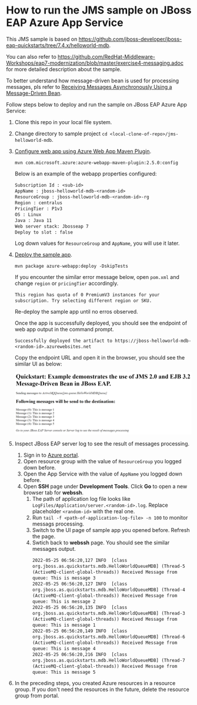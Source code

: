 # How to run the JMS sample on JBoss EAP Azure App Service

This JMS sample is based on https://github.com/jboss-developer/jboss-eap-quickstarts/tree/7.4.x/helloworld-mdb.

You can also refer to https://github.com/RedHat-Middleware-Workshops/eap7-modernization/blob/master/exercise4-messaging.adoc for more detailed description about the sample.

To better understand how message-driven bean is used for processing messages, pls refer to [Receiving Messages Asynchronously Using a Message-Driven Bean](https://docs.oracle.com/javaee/7/tutorial/jms-examples006.htm).

Follow steps below to deploy and run the sample on JBoss EAP Azure App Service:

1. Clone this repo in your local file system.
1. Change directory to sample project `cd <local-clone-of-repo>/jms-helloworld-mdb`.
1. [Configure web app using Azure Web App Maven Plugin](https://docs.microsoft.com/azure/app-service/quickstart-java?tabs=jbosseap&pivots=platform-linux#configure-the-maven-plugin).

   ```azure-cli
   mvn com.microsoft.azure:azure-webapp-maven-plugin:2.5.0:config
   ```
   
   Below is an example of the webapp properties configured: 
   
   ```text
   Subscription Id : <sub-id>
   AppName : jboss-helloworld-mdb-<random-id>
   ResourceGroup : jboss-helloworld-mdb-<random-id>-rg
   Region : centralus
   PricingTier : P1v3
   OS : Linux
   Java : Java 11
   Web server stack: Jbosseap 7
   Deploy to slot : false
   ```

   Log down values for `ResourceGroup` and `AppName`, you will use it later.

1. [Deploy the sample app](https://docs.microsoft.com/azure/app-service/quickstart-java?tabs=jbosseap&pivots=platform-linux#deploy-the-app).

   ```azure-cli
   mvn package azure-webapp:deploy -DskipTests
   ```

   If you encounter the similar error message below, open `pom.xml` and change `region` or `pricingTier` accordingly. 
   ```text
   This region has quota of 0 PremiumV3 instances for your subscription. Try selecting different region or SKU.
   ```
   Re-deploy the sample app until no erros observed.

   Once the app is successfully deployed, you should see the endpoint of web app output in the command prompt.
   ```text
   Successfully deployed the artifact to https://jboss-helloworld-mdb-<random-id>.azurewebsites.net
   ```
   
   Copy the endpoint URL and open it in the browser, you should see the similar UI as below:

   ![helloworld-mdb-ui](./media/helloworld-mdb-ui.png)

1. Inspect JBoss EAP server log to see the result of messages processing.
   1. Sign in to [Azure portal](http://portal.azure.com).
   1. Open resource group with the value of `ResourceGroup` you logged down before.
   1. Open the App Service with the value of `AppName` you logged down before.
   1. Open **SSH** page under **Development Tools**. Click **Go** to open a new browser tab for **webssh**.
      1. The path of application log file looks like `LogFiles/Application/server.<random-id>.log`. Replace placeholder `<random-id>` with the real one.
      1. Run `tail -f <path-of-application-log-file> -n 100` to monitor messags processing.
      1. Switch to the UI page of sample app you opened before. Refresh the page.
      1. Swtich back to **webssh** page. You should see the similar messages output.
         ```
         2022-05-25 06:56:20,127 INFO  [class org.jboss.as.quickstarts.mdb.HelloWorldQueueMDB] (Thread-5 (ActiveMQ-client-global-threads)) Received Message from queue: This is message 3
         2022-05-25 06:56:20,127 INFO  [class org.jboss.as.quickstarts.mdb.HelloWorldQueueMDB] (Thread-4 (ActiveMQ-client-global-threads)) Received Message from queue: This is message 2
         2022-05-25 06:56:20,135 INFO  [class org.jboss.as.quickstarts.mdb.HelloWorldQueueMDB] (Thread-3 (ActiveMQ-client-global-threads)) Received Message from queue: This is message 1
         2022-05-25 06:56:20,149 INFO  [class org.jboss.as.quickstarts.mdb.HelloWorldQueueMDB] (Thread-6 (ActiveMQ-client-global-threads)) Received Message from queue: This is message 4
         2022-05-25 06:56:20,216 INFO  [class org.jboss.as.quickstarts.mdb.HelloWorldQueueMDB] (Thread-7 (ActiveMQ-client-global-threads)) Received Message from queue: This is message 5
         ```

1. In the preceding steps, you created Azure resources in a resource group. If you don't need the resources in the future, delete the resource group from portal.

